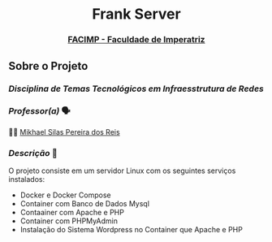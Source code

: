 
<div align="center">
    <h1>Frank Server</h1>
    <h3><a href="https://github.com/NT-Facimp">FACIMP - Faculdade de Imperatriz</a></h3>
</div>

## Sobre o Projeto
### _Disciplina de Temas Tecnológicos em Infraesstrutura de Redes_

### _Professor(a)_ :speaking_head:
:man_technologist: [Mikhael Silas Pereira dos Reis](#)

### _Descrição_ :scroll: 
O projeto consiste em um servidor Linux com os seguintes serviços instalados:
<ul>
  <li>Docker e Docker Compose</li>
  <li>Container com Banco de Dados Mysql</li>
  <li>Contaainer com Apache e PHP</li>
  <li>Container com PHPMyAdmin</li>
  <li>Instalação do Sistema Wordpress no Container que Apache e PHP</li>
</ul>
